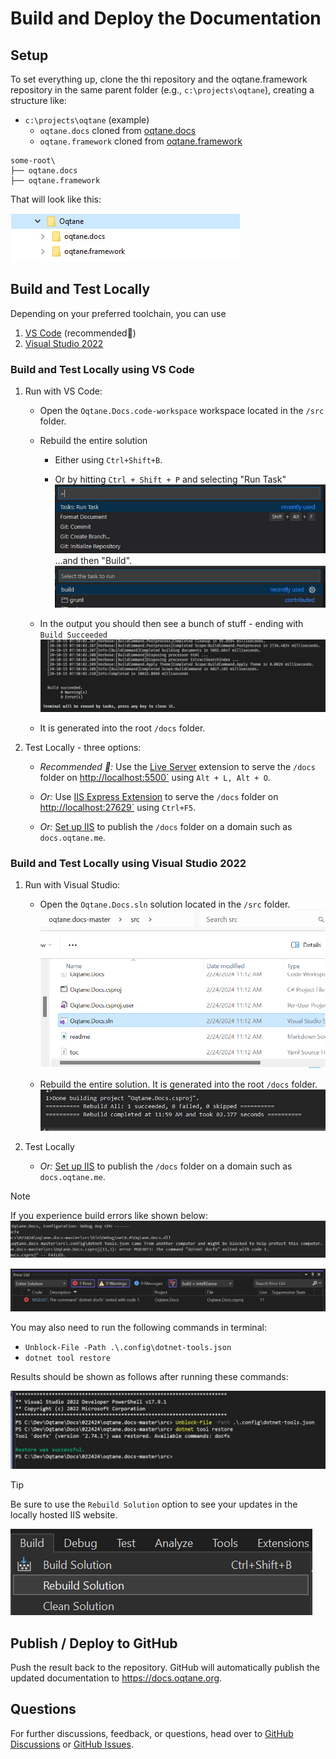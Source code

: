 
# Build and Deploy the Documentation

## Setup

To set everything up, clone the thi repository and the oqtane.framework repository
in the same parent folder (e.g., `c:\projects\oqtane`), creating a structure like:

* `c:\projects\oqtane` (example)
  * `oqtane.docs` cloned from [oqtane.docs](https://github.com/oqtane/oqtane.docs)
  * `oqtane.framework` cloned from [oqtane.framework](https://github.com/oqtane/oqtane.framework)

```text
some-root\
├── oqtane.docs
├── oqtane.framework
```

That will look like this:

![Folder structure for Building](./assets/folder-structure-for-building.jpg)

## Build and Test Locally

Depending on your preferred toolchain, you can use

1. [VS Code](#build-and-test-locally-using-vs-code)  (recommended🌟)
2. [Visual Studio 2022](#build-and-test-locally-using-visual-studio-2022)

### Build and Test Locally using VS Code

1. Run with VS Code:

    * Open the `Oqtane.Docs.code-workspace` workspace located in the `/src` folder.

    * Rebuild the entire solution
        * Either using `Ctrl+Shift+B`.

        * Or by hitting `Ctrl + Shift + P` and selecting "Run Task"  
          ![VS Code Run Task](./assets/vs-code-run-task.jpg)  
          ...and then "Build".  
          ![VS Code Build](./assets/vs-code-build.jpg)

    * In the output you should then see a bunch of stuff - ending with `Build Succeeded`  
      ![VS Code Build Successfull](./assets/vs-code-build-succeeded.jpg)

    * It is generated into the root `/docs` folder.

2. Test Locally - three options:

    * _Recommended 🌟:_ Use the [Live Server](https://marketplace.visualstudio.com/items?itemName=ritwickdey.LiveServer)
      extension to serve the `/docs` folder on <http://localhost:5500`> using `Alt + L, Alt + O`.

    * _Or:_ Use [IIS Express Extension](https://marketplace.visualstudio.com/items?itemName=warren-buckley.iis-express)
      to serve the `/docs` folder on <http://localhost:27629`> using `Ctrl+F5`.

    * _Or:_ [Set up IIS](./run-in-iis.md) to publish the `/docs` folder on a domain
      such as `docs.oqtane.me`.



### Build and Test Locally using Visual Studio 2022

1. Run with Visual Studio:

   * Open the `Oqtane.Docs.sln` solution located in the `/src` folder.
   ![VS 2022 Docs Solution](./assets/vs-2022-docs-solution.png)

   * Rebuild the entire solution. It is generated into the root `/docs` folder.
   ![VS 2022 Build Successful](./assets/vs-2022-build-successful.png)

2. Test Locally

   * _Or:_ [Set up IIS](./run-in-iis.md) to publish the `/docs` folder on a domain
      such as `docs.oqtane.me`.

> [!NOTE] 
> If you experience build errors like shown below:
> ![VS 2022 Build Errors](./assets/vs-2022-build-errors.png)
>
> ![VS 2022 Build Error Code 1](./assets/vs-2022-build-error-code-1.png)
>
> You may also need to run the following commands in terminal:
> * `Unblock-File -Path .\.config\dotnet-tools.json`
> * `dotnet tool restore`
>
> Results should be shown as follows after running these commands:
>
> ![VS 2022 Build Errors Resolved](./assets/vs-2022-build-errors-resolved.png)

> [!TIP]
> Be sure to use the `Rebuild Solution` option to see your updates in the locally hosted IIS website.
>
> ![VS 2022 Rebuild Solution](./assets/vs-2022-rebuild-solution.png)

## Publish / Deploy to GitHub

Push the result back to the repository.
GitHub will automatically publish the updated documentation to <https://docs.oqtane.org>.

## Questions

For further discussions, feedback, or questions, head over
to [GitHub Discussions](https://github.com/oqtane/oqtane.docs/discussions)
or [GitHub Issues](https://github.com/oqtane/oqtane.docs/issues).
